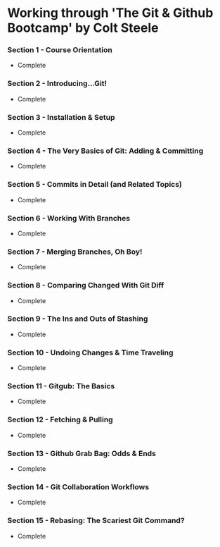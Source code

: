 # Working through 'The Git & Github Bootcamp' by Colt Steele

### Section 1 - Course Orientation

- Complete

### Section 2 - Introducing...Git!

- Complete

### Section 3 - Installation & Setup

- Complete

### Section 4 - The Very Basics of Git: Adding & Committing

- Complete

### Section 5 - Commits in Detail (and Related Topics)

- Complete

### Section 6 - Working With Branches

- Complete

### Section 7 - Merging Branches, Oh Boy!

- Complete

### Section 8 - Comparing Changed With Git Diff

- Complete

### Section 9 - The Ins and Outs of Stashing

- Complete

### Section 10 - Undoing Changes & Time Traveling

- Complete

### Section 11 - Gitgub: The Basics

- Complete

### Section 12 - Fetching & Pulling

- Complete

### Section 13 - Github Grab Bag: Odds & Ends

- Complete

### Section 14 - Git Collaboration Workflows

- Complete

### Section 15 - Rebasing: The Scariest Git Command?

- Complete
